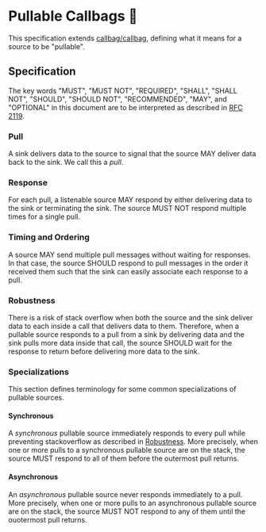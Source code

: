 # Pullable Callbags 👜

This specification extends [callbag/callbag](https://github.com/callbag/callbag), defining what it means
for a source to be "pullable".

## Specification

The key words "MUST", "MUST NOT", "REQUIRED", "SHALL", "SHALL
NOT", "SHOULD", "SHOULD NOT", "RECOMMENDED",  "MAY", and
"OPTIONAL" in this document are to be interpreted as described in
[RFC 2119](https://www.ietf.org/rfc/rfc2119.txt).

### Pull
A sink delivers data to the source to signal that the source MAY deliver data back to the sink.
We call this a _pull_.

### Response
For each pull, a listenable source MAY respond by either delivering data to the sink or terminating
the sink.
The source MUST NOT respond multiple times for a single pull.

### Timing and Ordering
A source MAY send multiple pull messages without waiting for responses.
In that case, the source SHOULD respond to pull messages in the order it received them
such that the sink can easily associate each response to a pull.

### Robustness
There is a risk of stack overflow when both the source and the sink deliver data to each inside
a call that delivers data to them.
Therefore, when a pullable source responds to a pull from a sink by delivering data and the sink
pulls more data inside that call, the source SHOULD wait for the response to return before delivering
more data to the sink.

### Specializations
This section defines terminology for some common specializations of pullable sources.

#### Synchronous
A _synchronous_ pullable source immediately responds to every pull while preventing stackoverflow
as described in [Robustness](#robustness).
More precisely, when one or more pulls to a synchronous pullable source are on the stack, the source
MUST respond to all of them before the outermost pull returns.

#### Asynchronous
An _asynchronous_ pullable source never responds immediately to a pull.
More precisely, when one or more pulls to an asynchronous pullable source are on the stack, the source
MUST NOT respond to any of them until the ouotermost pull returns.
